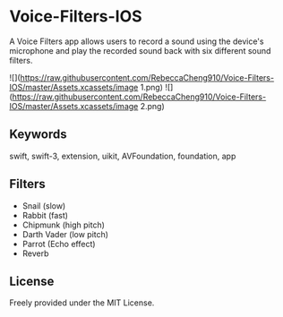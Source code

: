 # Voice-Filters-IOS
A Voice Filters app allows users to record a sound using the device's microphone and play the recorded sound back with six different sound filters.

![](https://raw.githubusercontent.com/RebeccaCheng910/Voice-Filters-IOS/master/Assets.xcassets/image 1.png)
![](https://raw.githubusercontent.com/RebeccaCheng910/Voice-Filters-IOS/master/Assets.xcassets/image 2.png)

## Keywords
swift, swift-3, extension, uikit, AVFoundation, foundation, app

## Filters
- Snail (slow)
- Rabbit (fast)
- Chipmunk (high pitch)
- Darth Vader (low pitch)
- Parrot (Echo effect)
- Reverb

## License
Freely provided under the MIT License.

